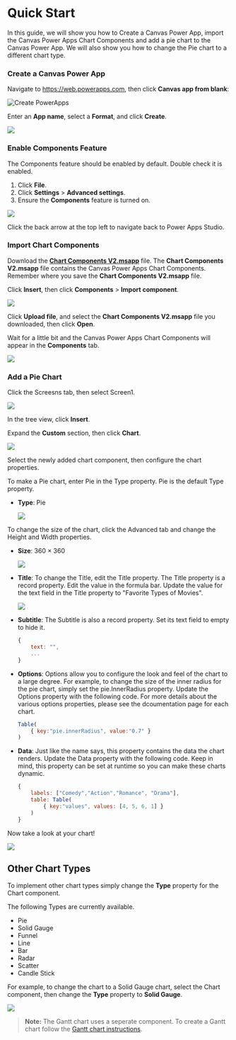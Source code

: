 # Quick Start

In this guide, we will show you how to Create a Canvas Power App, import the Canvas Power Apps Chart Components and add a pie chart to the Canvas Power App.  We will also show you how to change the Pie chart to a different chart type.

### Create a Canvas Power App

Navigate to https://web.powerapps.com, then click **Canvas app from blank**:

![Create PowerApps](images/quickstart-create-app.png)

Enter an **App name**, select a **Format**, and click **Create**.

![](images/quickstart-create-app-02.png)

### Enable Components Feature

The Components feature should be enabled by default.  Double check it is enabled.

1. Click **File**.
2. Click **Settings** > **Advanced settings**.
3. Ensure the **Components** feature is turned on.

![](images/quickstart-enabled-components.png)

Click the back arrow at the top left to navigate back to Power Apps Studio.

### Import Chart Components

Download the **[Chart Components V2.msapp](https://github.com/OGcanviz/ChartComponents/blob/master/Chart%20Components%20V2.msapp)** file.  The **Chart Components V2.msapp** file contains the Canvas Power Apps Chart Components.  Remember where you save the **Chart Components V2.msapp** file.

Click **Insert**, then click **Components** > **Import component**.

![](images/quickstart-import-components.png)

Click **Upload file**, and select the **Chart Components V2.msapp** file you downloaded, then click **Open**.

Wait for a little bit and the Canvas Power Apps Chart Components will appear in the **Components** tab.

![](images/quickstart-components-tab.png)

### Add a Pie Chart

Click the Screesns tab, then select Screen1.

![](images/quickstart-select-screen.png)

In the tree view, click **Insert**.

Expand the **Custom** section, then click **Chart**.

![](images/quickstart-insert-chart.png)

Select the newly added chart component, then configure the chart properties.

To make a Pie chart, enter Pie in the Type property.  Pie is the default Type property.
* **Type**: Pie

  ![](images/quickstart-chart-properties.png)
  
To change the size of the chart, click the Advanced tab and change the Height and Width properties.
* **Size**: 360 × 360

  ![](images/quickstart-size-properties.png)

* **Title**: To change the Title, edit the Title property.  The Title property is a record property.  Edit the value in the formula bar.  Update the value for the text field in the Title property to "Favorite Types of Movies".

  ![](images/quickstart-chart-title.png)

* **Subtitle**: The Subtitle is also a record property. Set its text field to empty to hide it.

  ```javascript
  {
      text: "",
      ...
  }
  ```
* **Options**: Options allow you to configure the look and feel of the chart to a large degree.  For example, to change the size of the inner radius for the pie chart, simply set the pie.InnerRadius property.  Update the Options property with the following code.  For more details about the various options properties, please see the dcoumentation page for each chart.

  ```javascript
  Table(
      { key:"pie.innerRadius", value:"0.7" }
  )
  ```

* **Data**: Just like the name says, this property contains the data the chart renders.  Update the Data property with the following code.  Keep in mind, this property can be set at runtime so you can make these charts dynamic.

  ```javascript
  {
      labels: ["Comedy","Action","Romance", "Drama"],
      table: Table(
          { key:"values", values: [4, 5, 6, 1] }
      )
  }
  ```

Now take a look at your chart!

![](images/quickstart-pie.png)

## Other Chart Types

To implement other chart types simply change the **Type** property for the Chart component.  

The following Types are currently available.

- Pie
- Solid Gauge
- Funnel
- Line
- Bar
- Radar
- Scatter
- Candle Stick

For example, to change the chart to a Solid Gauge chart, select the Chart component, then change the **Type** property to **Solid Gauge**.

![](images/quickstart-change-type.png)

> **Note:** The Gantt chart uses a seperate component.  To create a Gantt chart follow the [Gantt chart instructions](gantt.md).
